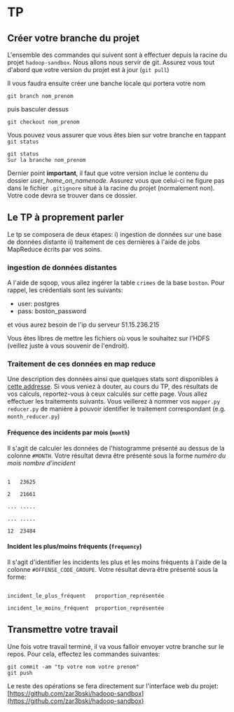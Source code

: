 # TP 

## Créer votre branche du projet

L'ensemble des commandes qui suivent sont à effectuer depuis la racine du projet `hadoop-sandbox`. Nous allons nous servir de git. Assurez vous tout d'abord que votre version du projet est à jour (`git pull`)

Il vous faudra ensuite créer une banche locale qui portera votre nom
```
git branch nom_prenom
```
puis basculer dessus
```
git checkout nom_prenom
```

Vous pouvez vous assurer que vous êtes bien sur votre branche en tappant `git status`
```
git status
Sur la branche nom_prenom
```
Dernier point **important**, il faut que votre version inclue le contenu du dossier *user_home_on_namenode*. Assurez vous que celui-ci ne figure pas dans le fichier `.gitignore` situé à la racine du projet (normalement non). Votre code devra se trouver dans ce dossier.

## Le TP à proprement parler

Le tp se composera de deux étapes: i) ingestion de données sur une base de données distante ii) traitement de ces dernières à l'aide de jobs MapReduce écrits par vos soins. 

### ingestion de données distantes

A l'aide de sqoop, vous allez ingérer la table `crimes` de la base `boston`. Pour rappel, les crédentials sont les suivants: 

- user: postgres
- pass: boston_password

et vous aurez besoin de l'ip du serveur 51.15.236.215

Vous êtes libres de mettre les fichiers où vous le souhaitez sur l'HDFS (veillez juste à vous souvenir de l'endroit). 

### Traitement de ces données en map reduce

Une description des données ainsi que quelques stats sont disponibles à [cette addresse](https://www.kaggle.com/ankkur13/boston-crime-data). Si vous veniez à douter, au cours du TP, des résultats de vos calculs, reportez-vous à ceux calculés sur cette page. Vous allez effectuer les traitements suivants. Vous veillerez à nommer vos `mapper.py` `reducer.py` de manière à pouvoir identifier le traitement correspondant (e.g. `month_reducer.py`)

#### Fréquence des incidents par mois (`month`)

Il s'agit de calculer les données de l'histogramme présenté au dessus de la colonne `#MONTH`. Votre résultat devra être présenté sous la forme *numéro du mois*		*nombre d'incident*

```

1	23625

2	21661

...	.....

...	.....

12	23484

```

#### Incident les plus/moins fréquents (`frequency`)

Il s'agit d'identifier les incidents les plus et les moins fréquents à l'aide de la colonne `#OFFENSE_CODE_GROUPE`. Votre résultat devra être présenté sous la forme: 

```

incident_le_plus_fréquent	proportion_représentée

incident_le_moins_fréquent	proportion_représentée

```

## Transmettre votre travail

Une fois votre travail terminé, il va vous falloir envoyer votre branche sur le repos. Pour cela, effectez les commandes suivantes: 

```
git commit -am "tp votre nom votre prenom"
git push
```

Le reste des opérations se fera directement sur l'interface web du projet: [https://github.com/zar3bski/hadoop-sandbox](https://github.com/zar3bski/hadoop-sandbox)
